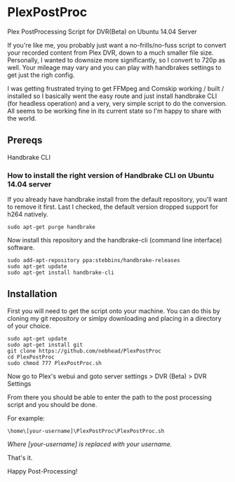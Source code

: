# PlexPostProc
Plex PostProcessing Script for DVR(Beta) on Ubuntu 14.04 Server

If you're like me, you probably just want a no-frills/no-fuss script to convert your recorded content from Plex DVR, down to a much smaller file size.  Personally, I wanted to downsize more significantly, so I convert to 720p as well.  Your mileage may vary and you can play with handbrakes settings to get just the righ config.  

I was getting frustrated trying to get FFMpeg and Comskip working / built / installed so I basically went the easy route and just install handbrake CLI (for headless operation) and a very, very simple script to do the conversion.  All seems to be working fine in its current state so I'm happy to share with the world. 

## Prereqs
Handbrake CLI

### How to install the right version of Handbrake CLI on Ubuntu 14.04 server

If you already have handbrake install from the default repository, you'll want to remove it first.  Last I checked, the default version dropped support for h264 natively.  
~~~~
sudo apt-get purge handbrake
~~~~

Now install this repository and the handbrake-cli (command line interface) software. 

~~~~
sudo add-apt-repository ppa:stebbins/handbrake-releases
sudo apt-get update
sudo apt-get install handbrake-cli
~~~~
## Installation

First you will need to get the script onto your machine.  You can do this by cloning my git repository or simlpy downloading and placing in a directory of your choice.  

~~~~
sudo apt-get update
sudo apt-get install git
git clone https://github.com/nebhead/PlexPostProc
cd PlexPostProc
sudo chmod 777 PlexPostProc.sh
~~~~

Now go to Plex's webui and goto server settings > DVR (Beta) > DVR Settings

From there you should be able to enter the path to the post processing script and you should be done.  

For example: 
~~~~
\home\[your-username]\PlexPostProc\PlexPostProc.sh
~~~~
_Where [your-username] is replaced with your username._

That's it.  

Happy Post-Processing!
